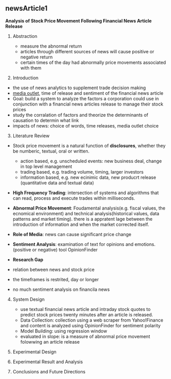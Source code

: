 ## newsArticle1
**Analysis of Stock Price Movement Following
Financial News Article Release**

1. Abstraction
	- measure the abnormal return
	- articles through different sources of news will cause positive or negative return
	- certain times of the day had abnormally price movements associated with them

2. Introduction
 - the use of news analytics to supplement trade decision making
 - [media outlet](https://en.wiktionary.org/wiki/media_outlet), time of release and sentiment of the financial news article
 - Goal: build a system to analyze the factors a corporation could use in conjunction with a financial news articles release to manage their stock prices
 - study the corralation of factors and theorize the determinants of causation to determin what link
 - impacts of news: choice of words, time releases, media outlet choice

3. Literature Review
 - Stock price movement is a natural function of **disclosures**, whether they be numberic, textual, oral or written. 
 	- action based, e.g. unscheduled events: new business deal, change in top level management
 	- trading based, e.g. trading volume, timing, larger investors
 	- information based, e.g. new ecinimic data, new producrt release (quantitative data and textual data)
 - **High Frequency Trading**: intersection of systems and algorithms that can read, process and execute trades within milliseconds.
 - **Abnormal Price Movement**: Foudamental analysis(e.g. fiscal values, the ecnomical environment) and technical analysis(historical values, data patterns and market timing). there is a appratent lage between the introduction of information and when the market corrected itself.
 - **Role of Media**: news can cause significant price change
 - **Sentiment Analysis**: examination of text for opinions and emotions. (positive or negative) tool OpinionFinder

 - **Research Gap**
  - relation between news and stock price
  - the timeframes is restrited, day or longer
  - no much sentiment analysis on financila news

4. System Design
	- use textual financial news article and intraday stock quotes to predict stock prices twenty minutes after an article is released.
	- Data Collection: collection using a web scraper from Yahoo!Finance and content is analyzed using OpinionFinder for sentiment polarity
	- Model Building: using regression window
	- evaluated in slope: is a measure of abnormal price movement folowwing an article release

5. Experimental Design
6. Experimental Result and Analysis
7. Conclusions and Future Directions